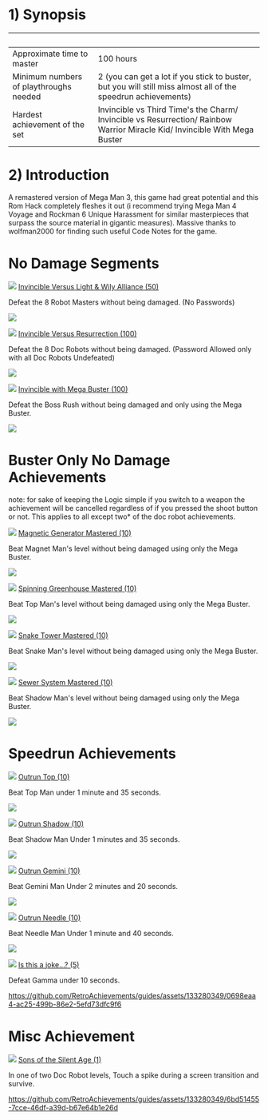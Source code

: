<html><body>
<!--StartFragment--><h1>1) Synopsis</h1>

  |  
-- | --
Approximate time to master | 100 hours
Minimum numbers of playthroughs needed | 2 (you can get a lot if you stick to buster, but you will still miss almost all of the speedrun achievements)
Hardest achievement of the set | Invincible vs Third Time's the Charm/ Invincible vs Resurrection/ Rainbow Warrior Miracle Kid/ Invincible With Mega Buster 

<!--EndFragment-->


<!--StartFragment--><h1>2) Introduction</h1>

A remastered version of Mega Man 3, this game had great potential and this Rom Hack completely fleshes it out (i recommend trying Mega Man 4 Voyage and Rockman 6 Unique Harassment for similar masterpieces that surpass the source material in gigantic measures). 
Massive thanks to wolfman2000 for finding such useful Code Notes for the game.

<!--EndFragment-->

<!--StartFragment--><h1>No Damage Segments</h1>
![](https://media.retroachievements.org/Badge/350189.png) [Invincible Versus Light & Wily Alliance (50)](https://retroachievements.org/achievement/314119)

Defeat the 8 Robot Masters without being damaged. (No Passwords)

[![](https://img.youtube.com/vi/-deTP-frezg/0.jpg)](https://www.youtube.com/watch?v=-deTP-frezg)

![](https://media.retroachievements.org/Badge/350190.png) [Invincible Versus Resurrection (100)](https://retroachievements.org/achievement/314120)

Defeat the 8 Doc Robots without being damaged. (Password Allowed only with all Doc Robots Undefeated)

[![](https://img.youtube.com/vi/ewAMS3q7tsE/0.jpg)](https://www.youtube.com/watch?v=ewAMS3q7tsE)

![](https://media.retroachievements.org/Badge/350192.png) [Invincible with Mega Buster (100)](https://retroachievements.org/achievement/314110)

Defeat the Boss Rush without being damaged and only using the Mega Buster.

[![](https://img.youtube.com/vi/3lPQ1ImfYcE/0.jpg)](https://www.youtube.com/watch?v=3lPQ1ImfYcE)


<!--EndFragment-->


<!--StartFragment--><h1>Buster Only No Damage Achievements</h1>

note: for sake of keeping the Logic simple if you switch to a weapon the achievement will be cancelled regardless of if you pressed the shoot button or not. This applies to all except two* of the doc robot achievements.

![](https://media.retroachievements.org/Badge/343959.png) [Magnetic Generator Mastered (10)](https://retroachievements.org/achievement/314085)

Beat Magnet Man's level without being damaged using only the Mega Buster.

[![](https://img.youtube.com/vi/Xv5aib8in9U/0.jpg)](https://www.youtube.com/watch?v=Xv5aib8in9U)

![](https://media.retroachievements.org/Badge/343962.png) [Spinning Greenhouse Mastered (10)](https://retroachievements.org/achievement/314088)

Beat Top Man's level without being damaged using only the Mega Buster.

[![](https://img.youtube.com/vi/XlDO2EzSGIQ/0.jpg)](https://www.youtube.com/watch?v=XlDO2EzSGIQ)

![](https://media.retroachievements.org/Badge/343963.png) [Snake Tower Mastered (10)](https://retroachievements.org/achievement/314089)

Beat Snake Man's level without being damaged using only the Mega Buster.

[![](https://img.youtube.com/vi/fQzRhWBVNUA/0.jpg)](https://www.youtube.com/watch?v=fQzRhWBVNUA)

![](https://media.retroachievements.org/Badge/343965.png) [Sewer System Mastered (10)](https://retroachievements.org/achievement/314091)

Beat Shadow Man's level without being damaged using only the Mega Buster.

[![](https://img.youtube.com/vi/vC6K7kgFuYc/0.jpg)](https://www.youtube.com/watch?v=vC6K7kgFuYc)

<!--EndFragment-->

<!--StartFragment--><h1>Speedrun Achievements</h1>
![](https://media.retroachievements.org/Badge/347148.png) [Outrun Top (10)](https://retroachievements.org/achievement/314096)

Beat Top Man under 1 minute and 35 seconds.

[![](https://img.youtube.com/vi/LmXGPP6MWt8/0.jpg)](https://www.youtube.com/watch?v=LmXGPP6MWt8)

![](https://media.retroachievements.org/Badge/347151.png) [Outrun Shadow (10)](https://retroachievements.org/achievement/314099)

Beat Shadow Man Under 1 minutes and 35 seconds.

[![](https://img.youtube.com/vi/oYc1w1bEb1o/0.jpg)](https://www.youtube.com/watch?v=oYc1w1bEb1o)

![](https://media.retroachievements.org/Badge/347146.png) [Outrun Gemini (10)](https://retroachievements.org/achievement/314094)

Beat Gemini Man Under 2 minutes and 20 seconds.

[![](https://img.youtube.com/vi/k6bB-mrO1cc/0.jpg)](https://www.youtube.com/watch?v=k6bB-mrO1cc)

![](https://media.retroachievements.org/Badge/347144.png) [Outrun Needle (10)](https://retroachievements.org/achievement/314092)

Beat Needle Man Under 1 minute and 40 seconds.

[![](https://img.youtube.com/vi/Vf9gUv81jKY/0.jpg)](https://www.youtube.com/watch?v=Vf9gUv81jKY)

![](https://media.retroachievements.org/Badge/348495.png) [Is this a joke...? (5)](https://retroachievements.org/achievement/314895)

Defeat Gamma under 10 seconds.

https://github.com/RetroAchievements/guides/assets/133280349/0698eaa4-ac25-499b-86e2-5efd73dfc9f6
<!--StartFragment--><h1>Misc Achievement</h1>

![](https://media.retroachievements.org/Badge/349435.png) [Sons of the Silent Age (1)](https://retroachievements.org/achievement/315539)

In one of two Doc Robot levels, Touch a spike during a screen transition and survive.

https://github.com/RetroAchievements/guides/assets/133280349/6bd51455-7cce-46df-a39d-b67e64b1e26d

<!--EndFragment-->
</body>
</html>